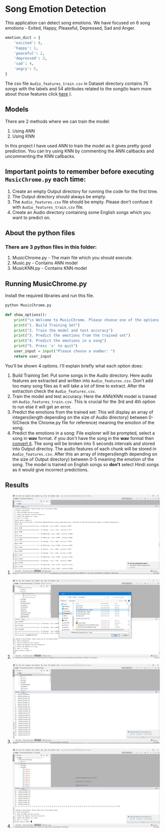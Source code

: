# Song Emotion Detection

This application can detect song emotions. We have focused on 6 song emotions - Exited, Happy, Pleaseful, Depressed, Sad and Anger. 

``` python
emotion_dict = {
    'excited': 0,
    'happy': 1,
    'peaceful': 2,
    'depressed': 3,
    'sad': 4,
    'angry': 5,
}
```
The csv file `Audio_features_train.csv`  in Dataset directory contains 75 songs with the labels and 54 attributes related to the song(to learn more about those features click [here](https://medium.com/tencent-thailand/music-information-retrieval-part-1-using-librosa-to-extract-audio-features-6e8569537185)
).


## Models

There are 2 methods where we can train the model:

1. Using ANN
2. Using KNN

In this project I have used ANN to train the model as it gives pretty good prediction. You can try using KNN by commenting the ANN callbacks and uncommenting the KNN callbacks.


## Important points to remember before executing `MusicChrome.py` each time:
1. Create an empty Output directory for running the code for the first time.
2. The Output directory should always be empty.
3. The `Audio_features.csv` file should be empty. Please don't confuse it with `Audio_features_train.csv` file.
4. Create an Audio directory containing some English songs which you want to predict on.

## About the python files

### There are 3 python files in this folder:
1. MusicChrome.py - The main file which you should execute.
2. Music.py - Contains ANN model
3. MusicKNN.py - Contains KNN model

## Running MusicChrome.py

Install the required libraries and run this file.

```python
python MusicChrome.py
```

```python
def show_options():
    print("\n Welcome to MusicChrome. Please choose one of the options below:")
    print("1. Build Training Set")
    print("2. Train the model and test accuracy")
    print("3. Predict the emotions from the trained set")
    print("4. Predict the emotions in a song")
    print("5. Press 'x' to quit")
    user_input = input("Please choose a number: ")
    return user_input
```
You'll be shown 4 options. I'll explain briefly what each option does:

1. Build Training Set: Put some songs in the Audio directory. Here audio features are extracted and written into `Audio_features.csv`. Don't add too many song files as it will take a lot of time to extract. After the extraction check the `Audio_features.csv`.
2. Train the model and test accuracy: Here the ANN/KNN model is trained on `Audio_features_train.csv`. This is crucial for the 3rd and 4th option to run else it will get an error.
3. Predict the emotions from the trained set: This will display an array of integers(length depending on the size of Audio directory) between 0-5(Check the Chrome.py file for reference) meaning the emotion of the song.
4. Predict the emotions in a song: File explorer will be prompted, select a song in **wav** format. if you don't have the song in the **wav** format then [convert it](https://cloudconvert.com/mp3-to-wav). The song will be broken into 5 seconds intervals and stored into Output directoy. The audio features of each chunk will be stored in `Audio_features.csv`. After this an array of integers(length depending on the size of Output directory) between 0-5 meaning the emotion of the song. The model is trained on English songs so **don't** select Hindi songs as it would give incorrect predictions.


## Results
1. ![Nice](ReadmeImages/One.jpg)

2. ![Nice2](ReadmeImages/Two.jpg)

3. ![Nice3](ReadmeImages/Three.jpg)

4. ![Nice4](ReadmeImages/Four.jpg)
